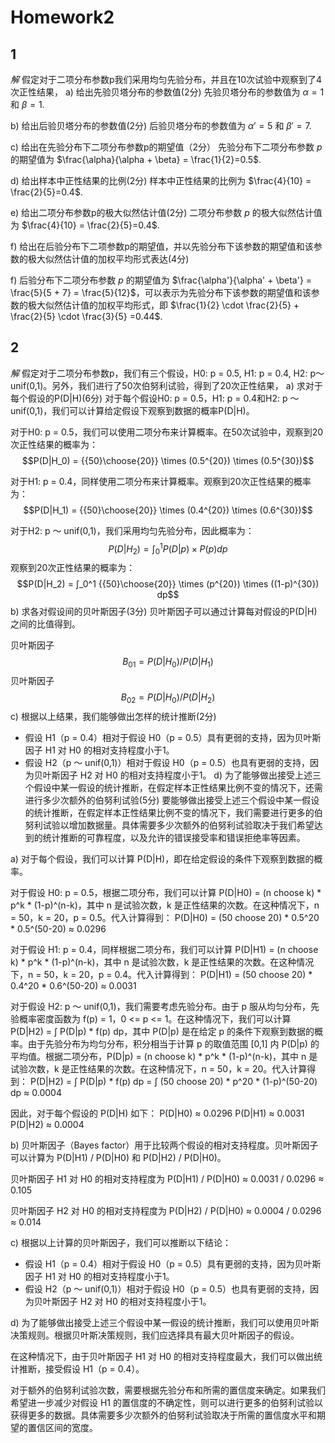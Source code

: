 # Homework2
## 1  
*解*
假定对于二项分布参数p我们采用均匀先验分布，并且在10次试验中观察到了4次正性结果，
a) 给出先验贝塔分布的参数值(2分)
先验贝塔分布的参数值为 $\alpha = 1$ 和 $\beta = 1$.


b) 给出后验贝塔分布的参数值(2分)
后验贝塔分布的参数值为 $\alpha' = 5$ 和 $\beta' = 7$.


c) 给出在先验分布下二项分布参数p的期望值（2分）
先验分布下二项分布参数 $p$ 的期望值为 $\frac{\alpha}{\alpha + \beta} = \frac{1}{2}=0.5$.


d) 给出样本中正性结果的比例(2分)
样本中正性结果的比例为 $\frac{4}{10} = \frac{2}{5}=0.4$.

e) 给出二项分布参数p的极大似然估计值(2分)
二项分布参数 $p$ 的极大似然估计值为 $\frac{4}{10} = \frac{2}{5}=0.4$.


f) 给出在后验分布下二项参数p的期望值，并以先验分布下该参数的期望值和该参数的极大似然估计值的加权平均形式表达(4分)

f) 后验分布下二项分布参数 $p$ 的期望值为 $\frac{\alpha'}{\alpha' + \beta'} = \frac{5}{5 + 7} = \frac{5}{12}$，可以表示为先验分布下该参数的期望值和该参数的极大似然估计值的加权平均形式，即 $\frac{1}{2} \cdot \frac{2}{5} + \frac{2}{5} \cdot \frac{3}{5} =0.44$.


## 2
*解*
假定对于二项分布参数p，我们有三个假设，H0: p = 0.5, H1: p = 0.4, H2: p～unif(0,1)。另外，我们进行了50次伯努利试验，得到了20次正性结果，
a) 求对于每个假设的P(D|H)(6分)
对于每个假设H0: p = 0.5，H1: p = 0.4和H2: p ～ unif(0,1)，我们可以计算给定假设下观察到数据的概率P(D|H)。

对于H0: p = 0.5，我们可以使用二项分布来计算概率。在50次试验中，观察到20次正性结果的概率为：
$$P(D|H_0) = {{50}\choose{20}} \times (0.5^{20}) \times (0.5^{30})$$

对于H1: p = 0.4，同样使用二项分布来计算概率。观察到20次正性结果的概率为：
$$P(D|H_1) = {{50}\choose{20}} \times (0.4^{20}) \times (0.6^{30})$$

对于H2: p ～ unif(0,1)，我们采用均匀先验分布，因此概率为：
$$P(D|H_2) = ∫_0^1 P(D|p) \times P(p) dp$$
观察到20次正性结果的概率为：
$$P(D|H_2) = ∫_0^1 {{50}\choose{20}} \times (p^{20}) \times ((1-p)^{30}) dp$$
b) 求各对假设间的贝叶斯因子(3分)
贝叶斯因子可以通过计算每对假设的P(D|H)之间的比值得到。

贝叶斯因子$$B_{01} = P(D|H_0) / P(D|H_1)$$
贝叶斯因子$$B_{02} = P(D|H_0) / P(D|H_2)$$
c) 根据以上结果，我们能够做出怎样的统计推断(2分)
- 假设 H1（p = 0.4）相对于假设 H0（p = 0.5）具有更弱的支持，因为贝叶斯因子 H1 对 H0 的相对支持程度小于1。
- 假设 H2（p ～ unif(0,1)）相对于假设 H0（p = 0.5）也具有更弱的支持，因为贝叶斯因子 H2 对 H0 的相对支持程度小于1。
d) 为了能够做出接受上述三个假设中某一假设的统计推断，在假定样本正性结果比例不变的情况下，还需进行多少次额外的伯努利试验(5分)
要能够做出接受上述三个假设中某一假设的统计推断，在假定样本正性结果比例不变的情况下，我们需要进行更多的伯努利试验以增加数据量。具体需要多少次额外的伯努利试验取决于我们希望达到的统计推断的可靠程度，以及允许的错误接受率和错误拒绝率等因素。


a) 对于每个假设，我们可以计算 P(D|H)，即在给定假设的条件下观察到数据的概率。

对于假设 H0: p = 0.5，根据二项分布，我们可以计算 P(D|H0) = (n choose k) * p^k * (1-p)^(n-k)，其中 n 是试验次数，k 是正性结果的次数。在这种情况下，n = 50，k = 20，p = 0.5。代入计算得到：
P(D|H0) = (50 choose 20) * 0.5^20 * 0.5^(50-20) ≈ 0.0296

对于假设 H1: p = 0.4，同样根据二项分布，我们可以计算 P(D|H1) = (n choose k) * p^k * (1-p)^(n-k)，其中 n 是试验次数，k 是正性结果的次数。在这种情况下，n = 50，k = 20，p = 0.4。代入计算得到：
P(D|H1) = (50 choose 20) * 0.4^20 * 0.6^(50-20) ≈ 0.0031

对于假设 H2: p ～ unif(0,1)，我们需要考虑先验分布。由于 p 服从均匀分布，先验概率密度函数为 f(p) = 1，0 <= p <= 1。在这种情况下，我们可以计算 P(D|H2) = ∫ P(D|p) * f(p) dp，其中 P(D|p) 是在给定 p 的条件下观察到数据的概率。由于先验分布为均匀分布，积分相当于计算 p 的取值范围 [0,1] 内 P(D|p) 的平均值。根据二项分布，P(D|p) = (n choose k) * p^k * (1-p)^(n-k)，其中 n 是试验次数，k 是正性结果的次数。在这种情况下，n = 50，k = 20。代入计算得到：
P(D|H2) = ∫ P(D|p) * f(p) dp = ∫ (50 choose 20) * p^20 * (1-p)^(50-20) dp ≈ 0.0004

因此，对于每个假设的 P(D|H) 如下：
P(D|H0) ≈ 0.0296
P(D|H1) ≈ 0.0031
P(D|H2) ≈ 0.0004

b) 贝叶斯因子（Bayes factor）用于比较两个假设的相对支持程度。贝叶斯因子可以计算为 P(D|H1) / P(D|H0) 和 P(D|H2) / P(D|H0)。

贝叶斯因子 H1 对 H0 的相对支持程度为 P(D|H1) / P(D|H0) ≈ 0.0031 / 0.0296 ≈ 0.105

贝叶斯因子 H2 对 H0 的相对支持程度为 P(D|H2) / P(D|H0) ≈ 0.0004 / 0.0296 ≈ 0.014

c) 根据以上计算的贝叶斯因子，我们可以推断以下结论：
- 假设 H1（p = 0.4）相对于假设 H0（p = 0.5）具有更弱的支持，因为贝叶斯因子 H1 对 H0 的相对支持程度小于1。
- 假设 H2（p ～ unif(0,1)）相对于假设 H0（p = 0.5）也具有更弱的支持，因为贝叶斯因子 H2 对 H0 的相对支持程度小于1。

d) 为了能够做出接受上述三个假设中某一假设的统计推断，我们可以使用贝叶斯决策规则。根据贝叶斯决策规则，我们应选择具有最大贝叶斯因子的假设。

在这种情况下，由于贝叶斯因子 H1 对 H0 的相对支持程度最大，我们可以做出统计推断，接受假设 H1（p = 0.4）。

对于额外的伯努利试验次数，需要根据先验分布和所需的置信度来确定。如果我们希望进一步减少对假设 H1 的置信度的不确定性，则可以进行更多的伯努利试验以获得更多的数据。具体需要多少次额外的伯努利试验取决于所需的置信度水平和期望的置信区间的宽度。